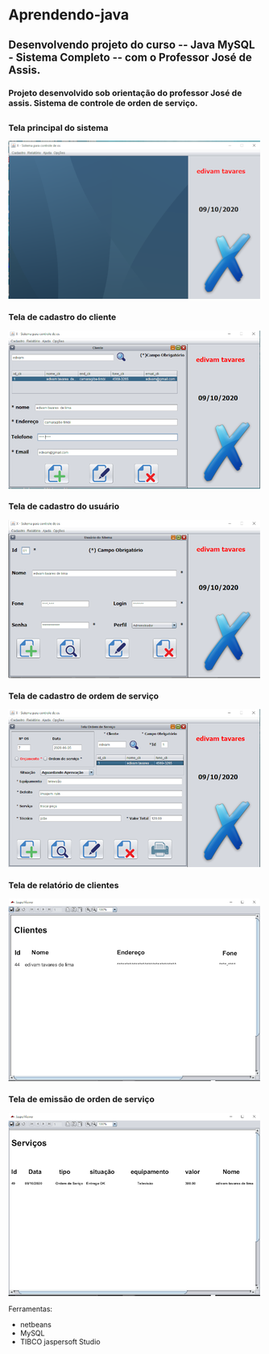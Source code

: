 # Aprendendo-java

## Desenvolvendo projeto do curso -- Java MySQL - Sistema Completo -- com o Professor José de Assis.

### Projeto desenvolvido sob orientação do professor José de assis. Sistema de controle de  orden de serviço.
##

### Tela principal do sistema

![imagem tela principal](https://github.com/edivam691/Aprendendo-java/blob/main/tela_principal.png)

### Tela de cadastro do cliente

![Imagem tela de cadastro de cliente](https://github.com/edivam691/Aprendendo-java/blob/main/tela_cadastro_cliente.png)

### Tela de cadastro do usuário

![Imagem tela de cadastro do usuário](https://github.com/edivam691/Aprendendo-java/blob/main/tela_cadastro_usuario.png)

### Tela de cadastro de ordem de serviço

![Imagem tela de cadastro de orden de serviço](https://github.com/edivam691/Aprendendo-java/blob/main/tela_cadastro_os.png)

### Tela de relatório de clientes

![Imagem tela de relatório de clientes](https://github.com/edivam691/Aprendendo-java/blob/main/tela_relatorio_de_cliente.png)

### Tela de emissão de orden de serviço

![Imagem tela de emissão de orden de serviço](https://github.com/edivam691/Aprendendo-java/blob/main/tela_de_emissao_de_os.png)

Ferramentas:
* netbeans
* MySQL
* TIBCO jaspersoft Studio
